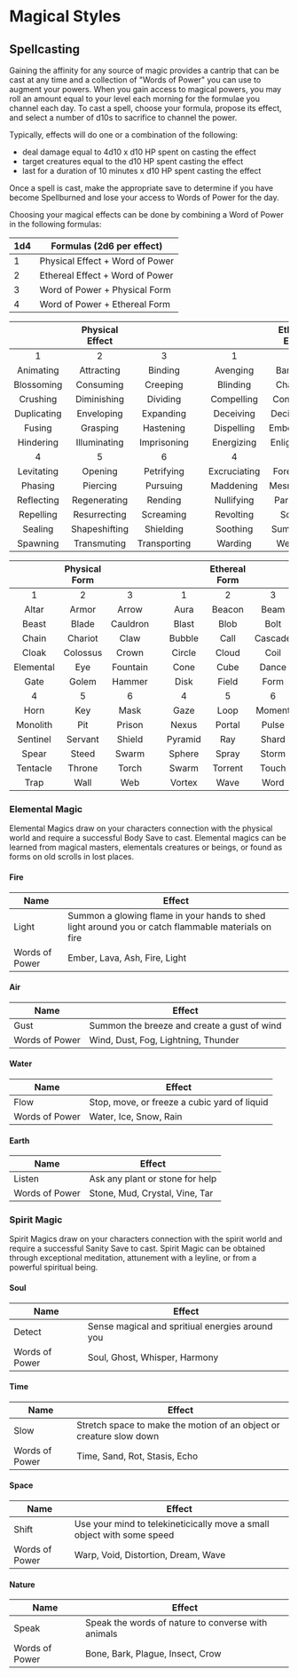 # Magical Styles
## Spellcasting
Gaining the affinity for any source of magic provides a cantrip that can be cast at any time and a collection of "Words of Power" you can use to augment your powers. When you gain access to magical powers, you may roll an amount equal to your level each morning for the formulae you channel each day. To cast a spell, choose your formula, propose its effect, and select a number of d10s to sacrifice to channel the power.

Typically, effects will do one or a combination of the following:
- deal damage equal to 4d10 x d10 HP spent on casting the effect
- target creatures equal to the d10 HP spent casting the effect
- last for a duration of 10 minutes x d10 HP spent casting the effect

Once a spell is cast, make the appropriate save to determine if you have become Spellburned and lose your access to Words of Power for the day.

Choosing your magical effects can be done by combining a Word of Power in the following formulas:

|1d4 | Formulas (2d6 per effect) | 
|----|----------|
| 1  | Physical Effect + Word of Power |
| 2  | Ethereal Effect + Word of Power |
| 3  | Word of Power + Physical Form   |
| 4  | Word of Power + Ethereal Form   |

|        | Physical Effect |                   | |                | Ethereal Effect|                |
|:-------------:|:------------:|:-------------:|-|:--------------:|:--------------:|:--------------:|
| 1 | 2 | 3 | | 1 | 2 | 3 |
|   Animating   |  Attracting  |  Binding      | |   Avenging     |   Banishing    |   Bewildering  |
| Blossoming   | Consuming   | Creeping        | |    Blinding     |    Charming     |    Communicating |
| Crushing       | Diminishing | Dividing      | |   Compelling   |   Concealing   |   Deafening    |
| Duplicating   | Enveloping | Expanding       | |   Deceiving    |   Deciphering  |   Disguising    |
| Fusing          | Grasping    | Hastening    | |   Dispelling   |   Emboldening |   Encoding    |
| Hindering     | Illuminating| Imprisoning    | |   Energizing  |   Enlightening |   Enraging   |
| 4 | 5 | 6 || 4 | 5 | 6
| Levitating     | Opening      | Petrifying   | |   Excruciating |   Foreseeing  |   Intoxicating |
| Phasing        | Piercing     | Pursuing     | |   Maddening   |   Mesmerizing |   Mindreading |
| Reflecting    | Regenerating| Rending        | |   Nullifying    |   Paralyzing   |   Revealing    |
| Repelling      | Resurrecting| Screaming     | |   Revolting      |   Scrying       |   Silencing    |
| Sealing        | Shapeshifting| Shielding    | |   Soothing    |   Summoning |   Terrifying    |
| Spawning    | Transmuting | Transporting     | |   Warding     |   Wearying     |   Withering    |


|              | Physical Form |              | |              | Ethereal Form |              |
|:------------:|:-------------:|:------------:|-|:------------:|:-------------:|:------------:|
| 1 | 2 | 3 | | 1 | 2 | 3 |
|   Altar      |   Armor     |   Arrow        | |   Aura       |   Beacon      |   Beam       |
|    Beast     |    Blade    |   Cauldron     | |   Blast      |   Blob        |   Bolt       |
|    Chain     |  Chariot    |     Claw       | |   Bubble     |   Call        |   Cascade    |
|    Cloak     |  Colossus   |    Crown       | |   Circle     |   Cloud       |   Coil       |
| Elemental  |    Eye      |  Fountain        | |   Cone       |   Cube        |   Dance      |
|     Gate     |   Golem     |   Hammer       | |   Disk       |   Field       |   Form       |
| 4 | 5 | 6 || 4 | 5 | 6
|     Horn     |    Key      |     Mask       | |   Gaze       |   Loop        |   Moment     |
|  Monolith   |     Pit      |   Prison       | |   Nexus      |   Portal      |   Pulse      |
|  Sentinel   |  Servant   |   Shield         | |   Pyramid    |   Ray         |   Shard      |
|    Spear     |   Steed     |    Swarm       | |   Sphere     |   Spray       |   Storm      |
|  Tentacle   |   Throne    |     Torch       | |   Swarm      |   Torrent     |   Touch      |
|     Trap     |    Wall     |      Web       | |   Vortex     |   Wave        |   Word       |



### Elemental Magic
Elemental Magics draw on your characters connection with the physical world and require a successful Body Save to cast. Elemental magics can be learned from magical masters, elementals creatures or beings, or found as forms on old scrolls in lost places.

#### Fire
| Name            | Effect        |
|-----------------|-----------------------------|
| Light           | Summon a glowing flame in your hands to shed light around you or catch flammable materials on fire     |
| Words of Power  | Ember, Lava, Ash, Fire, Light |


#### Air
| Name            | Effect        |
|-----------------|-----------------------------|
| Gust            | Summon the breeze and create a gust of wind     |
| Words of Power  | Wind, Dust, Fog, Lightning, Thunder |

#### Water
| Name            | Effect        |
|-----------------|-----------------------------|
| Flow            | Stop, move, or freeze a cubic yard of liquid     |
| Words of Power  | Water, Ice, Snow, Rain |

#### Earth
| Name            | Effect        |
|-----------------|-----------------------------|
| Listen          | Ask any plant or stone for help     |
| Words of Power  | Stone, Mud, Crystal, Vine, Tar |


### Spirit Magic

Spirit Magics draw on your characters connection with the spirit world and require a successful Sanity Save to cast. Spirit Magic can be obtained through exceptional meditation, attunement with a leyline, or from a powerful spiritual being.

#### Soul
| Name            | Effect        |
|-----------------|---------------|
| Detect          | Sense magical and spritiual energies around you|
| Words of Power  | Soul, Ghost, Whisper, Harmony |

#### Time
| Name            | Effect        |
|-----------------|---------------|
| Slow            | Stretch space to make the motion of an object or creature slow down|
| Words of Power  | Time, Sand, Rot, Stasis, Echo |

#### Space
| Name            | Effect        |
|-----------------|---------------|
| Shift           | Use your mind to telekineticically move a small object with some speed|
| Words of Power  | Warp, Void, Distortion, Dream, Wave |

#### Nature
| Name            | Effect        |
|-----------------|---------------|
| Speak           | Speak the words of nature to converse with animals |
| Words of Power  | Bone, Bark, Plague, Insect, Crow |

